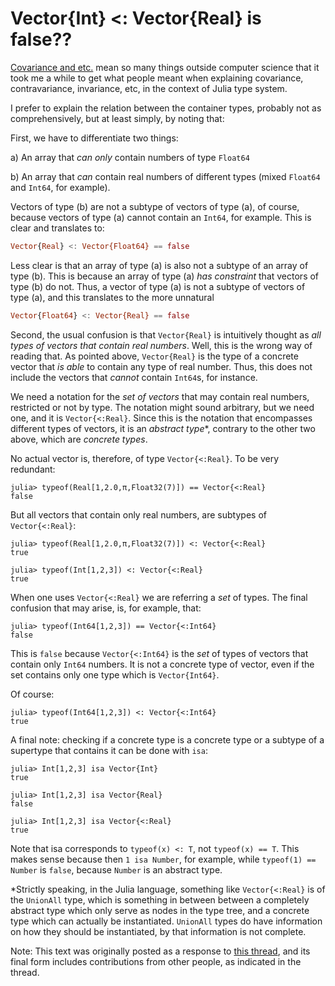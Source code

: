 
# Vector{Int} <: Vector{Real} is false?? 

[Covariance and etc.](https://en.m.wikipedia.org/wiki/Covariance_and_contravariance_(computer_science)) mean so many things outside computer science that it took me a while to get what people meant when explaining covariance, contravariance, invariance, etc, in the context of Julia type system.

I prefer to explain the relation between the container types, probably not as comprehensively, but at least simply, by noting that:

First, we have to differentiate two things:

a) An array that *can only* contain numbers of type `Float64`

b) An array that *can* contain real numbers of different types (mixed `Float64` and `Int64`, for example).

Vectors of type (b) are not a subtype of vectors of type (a), of course, because vectors of type (a) cannot contain an `Int64`, for example. This is clear and translates to:
```julia
Vector{Real} <: Vector{Float64} == false
```

Less clear is that an array of type (a) is also not a subtype of an array of type (b). This is because an array of type (a) *has constraint* that vectors of type (b) do not. Thus, a vector of type (a) is not a subtype of vectors of type (a), and this translates to the more unnatural
```julia
Vector{Float64} <: Vector{Real} == false
```

Second, the usual confusion is that `Vector{Real}` is intuitively thought as *all types of vectors that contain real numbers*. Well, this is the wrong way of reading that. As pointed above, `Vector{Real}` is the type of a concrete vector that *is able* to contain any type of real number. Thus, this does not include the vectors that *cannot*  contain `Int64`s, for instance. 

We need a notation for the *set of vectors* that may contain real numbers, restricted or not by type. The notation might sound arbitrary, but we need one, and it is `Vector{<:Real}`. Since this is the notation that encompasses different types of vectors, it is an *abstract type**, contrary to the other two above, which are *concrete types*.

No actual vector is, therefore, of type `Vector{<:Real}`. To be very redundant:

```julia-repl
julia> typeof(Real[1,2.0,π,Float32(7)]) == Vector{<:Real}
false
```

But all vectors  that contain only real numbers, are subtypes of `Vector{<:Real}`:

```julia-repl
julia> typeof(Real[1,2.0,π,Float32(7)]) <: Vector{<:Real}
true

julia> typeof(Int[1,2,3]) <: Vector{<:Real}
true
```

When one uses `Vector{<:Real}` we are referring a *set* of types. The final confusion that may arise, is, for example, that:

```julia-repl
julia> typeof(Int64[1,2,3]) == Vector{<:Int64}
false
```

This is `false` because `Vector{<:Int64}` is the *set* of types of vectors that contain only `Int64` numbers. It is not a concrete type of vector, even if the set contains only one type which is `Vector{Int64}`. 

Of course:
```julia-repl
julia> typeof(Int64[1,2,3]) <: Vector{<:Int64}
true
```

A final note: checking if a concrete type is a concrete type or a subtype of a supertype that contains it can be done with `isa`:
```julia-repl
julia> Int[1,2,3] isa Vector{Int}
true

julia> Int[1,2,3] isa Vector{Real}
false

julia> Int[1,2,3] isa Vector{<:Real}
true

```
Note that isa corresponds to `typeof(x) <: T`, not `typeof(x) == T`. This makes sense because then `1 isa Number`, for example, while `typeof(1) == Number` is `false`, because `Number` is an abstract type.


*Strictly speaking, in the Julia language, something like `Vector{<:Real}`  is of the `UnionAll` type, which is something in between between a completely abstract type which only serve as nodes in the type tree, and a concrete type which can actually be instantiated. `UnionAll` types do have information on how they should be instantiated, by that information is not complete.

Note: This text was originally posted as a response to [this thread](https://discourse.julialang.org/t/why-isa-x-1-y-1-array-tuple-stuff-number-1-false/55777), and its final form includes contributions from other people, as indicated in the thread.








